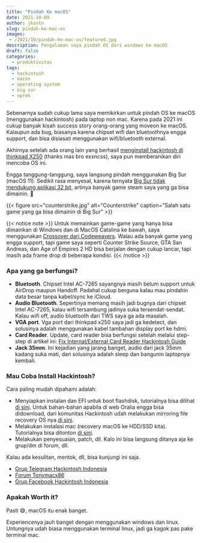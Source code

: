```yaml
---
title: "Pindah Ke macOS"
date: 2021-10-09
author: jksntn
slug: pindah-ke-mac-os
images: 
 - /2021/10/pindah-ke-mac-os/featured.jpg
description: Pengalaman saya pindah OS dari windows ke macOS
draft: false
categories:
  - produktivitas
tags:
  - hackintosh
  - macos
  - operating system
  - big sur
  - oprek
---
```


Sebenarnya sudah cukup lama saya memikirkan untuk pindah OS ke macOS (menggunakan hackintosh) pada laptop non mac. Karena pada 2021 ini cukup banyak kisah success story orang-orang yang moveon ke macOS. Kalaupun ada bug, biasanya karena chipset wifi dan bluetoothnya engga support, dan bisa disiasati menggunakan wifi/bluetooth external.

Akhirnya setelah ada orang lain yang berhasil [menginstall hackintosh di thinkpad X250](https://github.com/exxncss/x250-hackintosh) (thanks mas bro exxncss), saya pun memberanikan diri mencoba OS ini. 

<!--more-->

Engga tanggung-tanggung, saya langsung pindah menggunakan Big Sur (macOS 11). Sedikit rasa menyesal, karena ternyata [Big Sur tidak mendukung aplikasi 32 bit](https://support.apple.com/en-us/HT208436), artinya banyak game steam saya yang ga bisa dimainin. 🥲

{{< figure src="counterstrike.jpg" alt="Counterstrike" caption="Salah satu game yang ga bisa dimainin di Big Sur" >}}

{{< notice note >}}
Untuk memainkan game-game yang hanya bisa dimainkan di Windows dan di MacOS Catalina ke bawah, saya menggunakan [Crossover dari Codeweavers](https://www.codeweavers.com/). Walau ada banyak game yang engga support, tapi game saya seperti Counter Strike Source, GTA San Andreas, dan Age of Empires 2 HD bisa berjalan dengan cukup lancar, tapi masih ada frame drop di beberapa kondisi.
{{< /notice >}}

### Apa yang ga berfungsi?

- **Bluetooth**. Chipset Intel AC-7265 sayangnya masih belum support untuk AirDrop maupun Handoff. Padahal cukup berguna kalau mau pindahin data besar tanpa kabel/sync ke iCloud.
- **Audio Bluetooth**. Sepertinya memang masih jadi bugnya dari chipset Intel AC-7265, kalau wifi tersambung jadinya suka tersendat-sendat. Kalau wifi off, audio bluetooth dari TWS saya ga ada masalah.
- **VGA port**. Vga port dari thinkpad x250 saya jadi ga kedetect, dan solusinya adalah menggunakan kabel tambahan display port ke hdmi. 
- **Card Reader**. Update, card reader bisa berfungsi setelah melalui step-step di artikel ini: [Fix Internal/External Card Reader Hackintosh Guide](https://noobsplanet.com/threads/32/)
- **Jack 35mm**. Ini kejadian yang jarang banget, audio dari jack 35mm kadang suka mati, dan solusinya adalah sleep dan bangunin laptopnya kembali. 

### Mau Coba Install Hackintosh? 

Cara paling mudah dipahami adalah:

- Menyiapkan instalan dan EFI untuk boot flashdisk, tutorialnya bisa dilihat [di sini](https://github.com/exxncss/x250-hackintosh#buat-installer-macos). Untuk bahan-bahan apabila di web Oralia engga bisa didownload, dari komunitas Hackintosh udah melakukan mirroring file recovery OS nya [di sini](https://drive.google.com/drive/u/2/folders/1nF71xPbhiyuS8vQOi-E6wHS-tSknvoZo).
- Melakukan instalasi mac (recovery macOS ke HDD/SSD kita). Tutorialnya bisa ditonton [di sini](https://www.youtube.com/watch?v=olBn3HQP4yc).
- Melakukan penyesuaian, patch, dll. Kalo ini bisa langsung ditanya aja ke grup/dm di forum, dll.

Kalau ada kesulitan, mentok, dll, bisa kunjungi ini saja.

- [Grup Telegram Hackintosh Indonesia](https://t.me/HackintoshLover)
- [Forum Tonymacx86](https://www.tonymacx86.com/)
- [Grup Facebook Hackintosh Indonesia](https://www.facebook.com/groups/hackintosh.indonesia)

### Apakah Worth it?

Pasti 😅, macOS itu enak banget. 

Experiencenya jauh banget dengan menggunakan windows dan linux. Untungnya udah biasa menggunakan terminal linux, jadi ga kagok pas pake terminal mac. 

